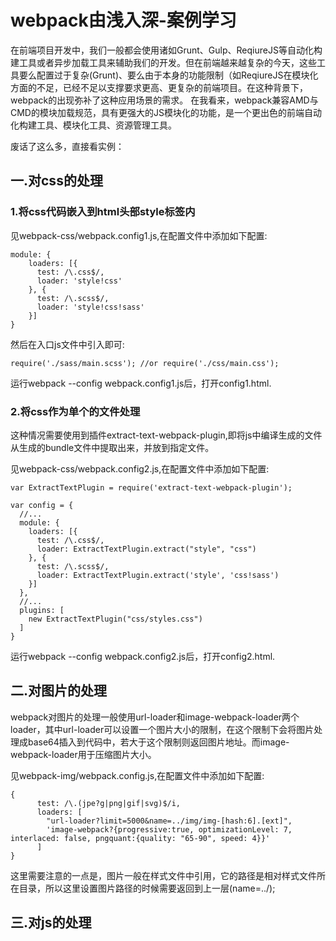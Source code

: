 # webpack由浅入深-案例学习
在前端项目开发中，我们一般都会使用诸如Grunt、Gulp、ReqiureJS等自动化构建工具或者异步加载工具来辅助我们的开发。但在前端越来越复杂的今天，这些工具要么配置过于复杂(Grunt)、要么由于本身的功能限制（如ReqiureJS在模块化方面的不足，已经不足以支撑要求更高、更复杂的前端项目。在这种背景下，webpack的出现弥补了这种应用场景的需求。
在我看来，webpack兼容AMD与CMD的模块加载规范，具有更强大的JS模块化的功能，是一个更出色的前端自动化构建工具、模块化工具、资源管理工具。

废话了这么多，直接看实例：

## 一.对css的处理
### 1.将css代码嵌入到html头部style标签内
见webpack-css/webpack.config1.js,在配置文件中添加如下配置:


```
module: {
    loaders: [{
      test: /\.css$/,
      loader: 'style!css'
    }, {
      test: /\.scss$/,
      loader: 'style!css!sass'
    }]
}
```
然后在入口js文件中引入即可:

```
require('./sass/main.scss'); //or require('./css/main.css');
```

运行webpack --config webpack.config1.js后，打开config1.html.
### 2.将css作为单个的文件处理

这种情况需要使用到插件extract-text-webpack-plugin,即将js中编译生成的文件从生成的bundle文件中提取出来，并放到指定文件。

见webpack-css/webpack.config2.js,在配置文件中添加如下配置:

```
var ExtractTextPlugin = require('extract-text-webpack-plugin');

var config = {
  //...
  module: {
    loaders: [{
      test: /\.css$/,
      loader: ExtractTextPlugin.extract("style", "css")
    }, {
      test: /\.scss$/,
      loader: ExtractTextPlugin.extract('style', 'css!sass')
    }]
  },
  //...
  plugins: [
    new ExtractTextPlugin("css/styles.css")
  ]
}
```
运行webpack --config webpack.config2.js后，打开config2.html.

## 二.对图片的处理

webpack对图片的处理一般使用url-loader和image-webpack-loader两个loader，其中url-loader可以设置一个图片大小的限制，在这个限制下会将图片处理成base64插入到代码中，若大于这个限制则返回图片地址。而image-webpack-loader用于压缩图片大小。

见webpack-img/webpack.config.js,在配置文件中添加如下配置:

```
{
      test: /\.(jpe?g|png|gif|svg)$/i,
      loaders: [
        "url-loader?limit=5000&name=../img/img-[hash:6].[ext]",
        'image-webpack?{progressive:true, optimizationLevel: 7, interlaced: false, pngquant:{quality: "65-90", speed: 4}}'
      ]
}
```

这里需要注意的一点是，图片一般在样式文件中引用，它的路径是相对样式文件所在目录，所以这里设置图片路径的时候需要返回到上一层(name=../);

## 三.对js的处理

